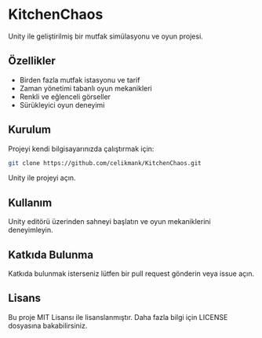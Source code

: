 # KitchenChaos

Unity ile geliştirilmiş bir mutfak simülasyonu ve oyun projesi.

## Özellikler

- Birden fazla mutfak istasyonu ve tarif
- Zaman yönetimi tabanlı oyun mekanikleri
- Renkli ve eğlenceli görseller
- Sürükleyici oyun deneyimi

## Kurulum

Projeyi kendi bilgisayarınızda çalıştırmak için:

```bash
git clone https://github.com/celikmank/KitchenChaos.git
```
Unity ile projeyi açın.

## Kullanım

Unity editörü üzerinden sahneyi başlatın ve oyun mekaniklerini deneyimleyin.

## Katkıda Bulunma

Katkıda bulunmak isterseniz lütfen bir pull request gönderin veya issue açın.

## Lisans

Bu proje MIT Lisansı ile lisanslanmıştır. Daha fazla bilgi için LICENSE dosyasına bakabilirsiniz.
